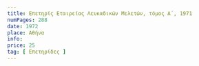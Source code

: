 ```yaml
---
title: Επετηρίς Εταιρείας Λευκαδικών Μελετών, τόμος Α΄, 1971
numPages: 288
date: 1972
place: Αθήνα
info: 
price: 25
tag: [ Επετηρίδες ]
---
```

